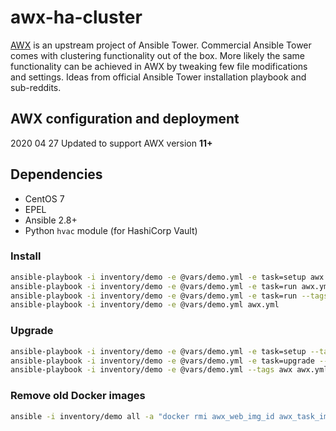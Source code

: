 # awx-ha-cluster

[AWX](https://github.com/ansible/awx) is an upstream project of Ansible Tower. Commercial Ansible Tower comes with clustering functionality out of the box. More likely the same functionality can be achieved in AWX by tweaking few file modifications and settings. Ideas from  official Ansible Tower installation playbook and sub-reddits.

## AWX configuration and deployment

2020 04 27 Updated to support AWX version __11+__

## Dependencies

- CentOS 7
- EPEL
- Ansible 2.8+
- Python `hvac` module (for HashiCorp Vault)

### Install

```bash
ansible-playbook -i inventory/demo -e @vars/demo.yml -e task=setup awx.yml
ansible-playbook -i inventory/demo -e @vars/demo.yml -e task=run awx.yml --skip-tags awx
ansible-playbook -i inventory/demo -e @vars/demo.yml -e task=run --tags awx --limit primary_awx_node awx.yml
ansible-playbook -i inventory/demo -e @vars/demo.yml awx.yml
```

### Upgrade

```bash
ansible-playbook -i inventory/demo -e @vars/demo.yml -e task=setup --tags awx awx.yml
ansible-playbook -i inventory/demo -e @vars/demo.yml -e task=upgrade --tags awx awx.yml
ansible-playbook -i inventory/demo -e @vars/demo.yml --tags awx awx.yml
```

### Remove old Docker images

```bash
ansible -i inventory/demo all -a "docker rmi awx_web_img_id awx_task_img_id"
```
